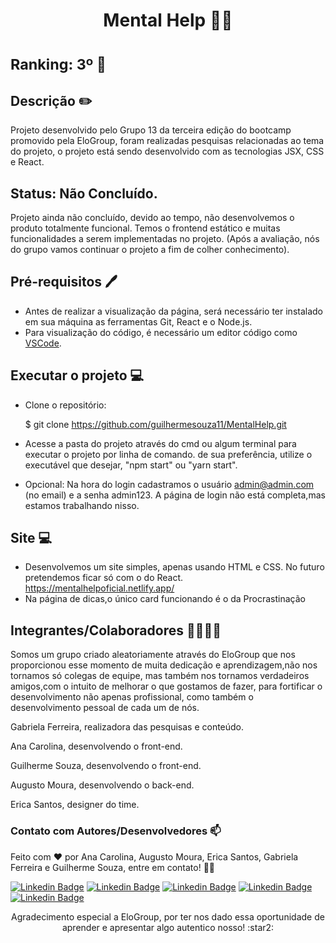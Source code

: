 # <p align="center"> Mental Help :massage_woman:</p>
# <small align="center"> Ranking: 3º 🥉 </small> 

## Descrição ✏️

Projeto desenvolvido pelo Grupo 13 da terceira edição do bootcamp promovido pela EloGroup, foram realizadas pesquisas relacionadas ao tema do projeto, o projeto está sendo desenvolvido com as tecnologias JSX, CSS e React.



## Status: Não Concluído.

Projeto ainda não concluído, devido ao tempo, não desenvolvemos o produto totalmente funcional. Temos o frontend estático e muitas funcionalidades a serem implementadas no projeto. (Após a avaliação, nós do grupo vamos continuar o projeto a fim de colher conhecimento).



## Pré-requisitos 🖊️

- Antes de realizar a visualização da página, será necessário ter instalado em sua máquina as ferramentas Git, React e o Node.js.
- Para visualização do código, é necessário um editor código como <a href="https://code.visualstudio.com/">VSCode</a>.



## Executar o projeto 💻

- Clone o repositório: <br>
  
  $ git clone <https://github.com/guilhermesouza11/MentalHelp.git>
  
- Acesse a pasta do projeto através do cmd ou algum terminal para executar o projeto por linha de comando.
  de sua preferência, utilize o executável que desejar, "npm start" ou "yarn start".
  
- Opcional: Na hora do login cadastramos o usuário admin@admin.com (no email) e a senha admin123.
  A página de login não está completa,mas estamos trabalhando nisso.
  
  
 ## Site 💻
- Desenvolvemos um site simples, apenas usando HTML e CSS. No futuro pretendemos ficar só com o do React.
  https://mentalhelpoficial.netlify.app/
 - Na página de dicas,o único card funcionando é o da Procrastinação

  

## Integrantes/Colaboradores :woman_technologist::man_technologist: <br>

Somos um grupo criado aleatoriamente através do EloGroup que nos proporcionou esse momento de muita dedicação e aprendizagem,não nos tornamos só colegas de equipe, mas também nos tornamos verdadeiros amigos,com o intuito de melhorar o que gostamos de fazer, para fortificar o desenvolvimento não apenas profissional, como também o desenvolvimento pessoal de cada um de nós.

Gabriela Ferreira, realizadora das pesquisas e conteúdo.

Ana Carolina, desenvolvendo o front-end. 

Guilherme Souza, desenvolvendo o front-end. 

Augusto Moura, desenvolvendo o back-end.

Erica Santos, designer do time.


### Contato com Autores/Desenvolvedores :mailbox:

Feito com ❤️ por Ana Carolina, Augusto Moura, Erica Santos, Gabriela Ferreira e Guilherme Souza, entre em contato! 👋🏽

 [![Linkedin Badge](https://img.shields.io/badge/Guilherme-0077B5?style=for-the-badge&logo=linkedin&logoColor=white&link=https://www.linkedin.com/in/guilhermesouzadossantos/)](https://www.linkedin.com/in/guilhermesouzadossantos/)  [![Linkedin Badge](https://img.shields.io/badge/AnaCarolina-0077B5?style=for-the-badge&logo=linkedin&logoColor=white&link=https://www.linkedin.com/in/anacrln/)](https://www.linkedin.com/in/anacrln/)  [![Linkedin Badge](https://img.shields.io/badge/AugustoMoura-0077B5?style=for-the-badge&logo=linkedin&logoColor=white&link=https://www.linkedin.com/in/augusto-moura-5072b5181/)](https://www.linkedin.com/in/augusto-moura-5072b5181/)  [![Linkedin Badge](https://img.shields.io/badge/EricaSantos-0077B5?style=for-the-badge&logo=linkedin&logoColor=white&link=https://www.linkedin.com/in/erica-santoss/)](https://www.linkedin.com/in/erica-santoss/)  [![Linkedin Badge](https://img.shields.io/badge/GabrielaFerreira-0077B5?style=for-the-badge&logo=linkedin&logoColor=white&link=https://www.linkedin.com/in/erica-santoss/)](https://www.linkedin.com/in/erica-santoss/)





<p align='center'>Agradecimento especial a EloGroup, por ter nos dado essa oportunidade de aprender e apresentar algo autentico nosso! :star2:</p>

